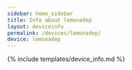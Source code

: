 ```yaml
---
sidebar: home_sidebar
title: Info about lemonadep
layout: deviceinfo
permalink: /devices/lemonadep/
device: lemonadep
---
```

{% include templates/device_info.md %}
